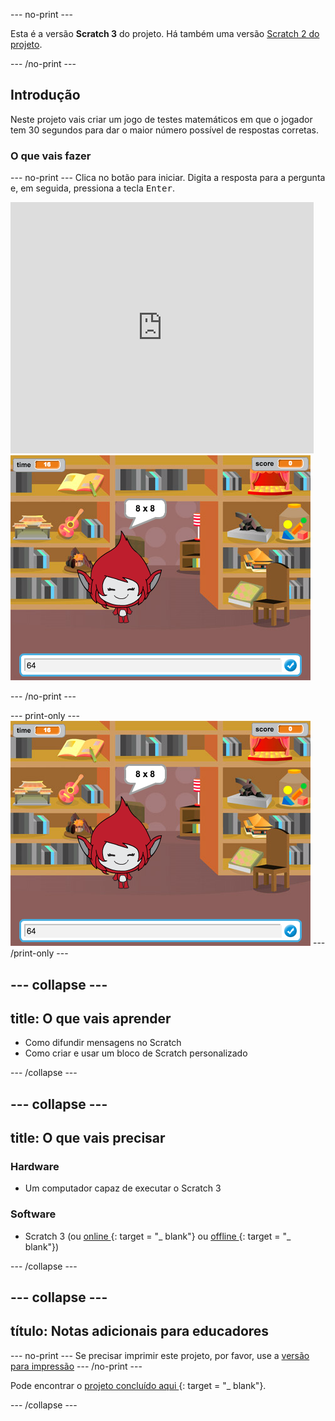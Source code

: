 \--- no-print \---

Esta é a versão **Scratch 3** do projeto. Há também uma versão [Scratch 2 do projeto](https://projects.raspberrypi.org/en/projects/brain-game-scratch2).

\--- /no-print \---

## Introdução

Neste projeto vais criar um jogo de testes matemáticos em que o jogador tem 30 segundos para dar o maior número possível de respostas corretas.

### O que vais fazer

\--- no-print \--- Clica no botão para iniciar. Digita a resposta para a pergunta e, em seguida, pressiona a tecla <kbd>Enter</kbd>.

<div class="scratch-preview">
  <iframe allowtransparency="true" width="485" height="402" src="https://scratch.mit.edu/projects/embed/250234955/?autostart=false" frameborder="0" scrolling="no"></iframe>
  <img src="images/brain-final.png">
</div>

\--- /no-print \---

\--- print-only \--- ![Brain Game](images/brain-final.png) \--- /print-only \---

## \--- collapse \---

## title: O que vais aprender

+ Como difundir mensagens no Scratch
+ Como criar e usar um bloco de Scratch personalizado

\--- /collapse \---

## \--- collapse \---

## title: O que vais precisar

### Hardware

+ Um computador capaz de executar o Scratch 3

### Software

+ Scratch 3 (ou [ online ](http://rpf.io/scratchon) {: target = "_ blank"} ou [ offline ](http://rpf.io/scratchoff) {: target = "_ blank"})

\--- /collapse \---

## \--- collapse \---

## título: Notas adicionais para educadores

\--- no-print \--- Se precisar imprimir este projeto, por favor, use a [versão para impressão](https://projects.raspberrypi.org/en/projects/brain-game/print) \--- /no-print \---

Pode encontrar o [ projeto concluído aqui ](http://rpf.io/p/en/brain-game-get) {: target = "_ blank"}.

\--- /collapse \---